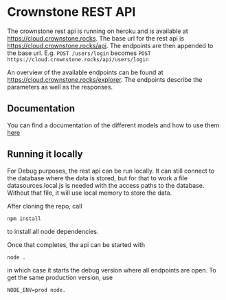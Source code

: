 # Crownstone REST API

The crownstone rest api is running on heroku and is available at https://cloud.crownstone.rocks. The base url for the rest api is https://cloud.crownstone.rocks/api. The endpoints are then appended to the base url. E.g. `POST /users/login` becomes `POST https://cloud.crownstone.rocks/api/users/login`

An overview of the available endpoints can be found at https://cloud.crownstone.rocks/explorer. The endpoints describe the parameters as well as the responses.

## Documentation

You can find a documentation of the different models and how to use them [here](https://github.com/crownstone/crownstone-sdk/blob/master/REST_API.md)

## Running it locally

For Debug purposes, the rest api can be run locally. It can still connect to the database where the data is stored, but for that to work a file datasources.local.js is needed with the access paths to the database. Without that file, it will use local memory to store the data.

After cloning the repo, call

	npm install

to install all node dependencies.

Once that completes, the api can be started with

	node .

in which case it starts the debug version where all endpoints are open. To get the same production version, use

	NODE_ENV=prod node.
